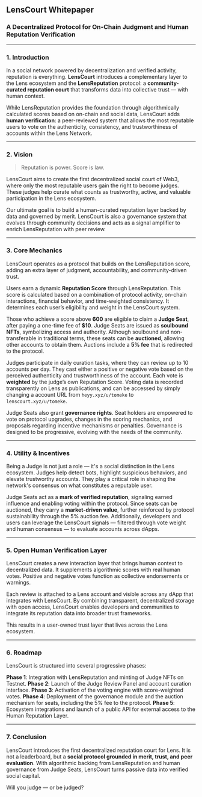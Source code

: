 ## LensCourt Whitepaper

### A Decentralized Protocol for On-Chain Judgment and Human Reputation Verification

---

### 1. Introduction

In a social network powered by decentralization and verified activity, reputation is everything. **LensCourt** introduces a complementary layer to the Lens ecosystem and the **LensReputation** protocol: a **community-curated reputation court** that transforms data into collective trust — with human context.

While LensReputation provides the foundation through algorithmically calculated scores based on on-chain and social data, LensCourt adds **human verification**: a peer-reviewed system that allows the most reputable users to vote on the authenticity, consistency, and trustworthiness of accounts within the Lens Network.

---

### 2. Vision

> Reputation is power. Score is law.

LensCourt aims to create the first decentralized social court of Web3, where only the most reputable users gain the right to become judges. These judges help curate what counts as trustworthy, active, and valuable participation in the Lens ecosystem.

Our ultimate goal is to build a human-curated reputation layer backed by data and governed by merit. LensCourt is also a governance system that evolves through community decisions and acts as a signal amplifier to enrich LensReputation with peer review.

---

### 3. Core Mechanics

LensCourt operates as a protocol that builds on the LensReputation score, adding an extra layer of judgment, accountability, and community-driven trust.

Users earn a dynamic **Reputation Score** through LensReputation. This score is calculated based on a combination of protocol activity, on-chain interactions, financial behavior, and time-weighted consistency. It determines each user’s eligibility and weight in the LensCourt system.

Those who achieve a score above **600** are eligible to claim a **Judge Seat**, after paying a one-time fee of **\$10**. Judge Seats are issued as **soulbound NFTs**, symbolizing access and authority. Although soulbound and non-transferable in traditional terms, these seats can be **auctioned**, allowing other accounts to obtain them. Auctions include a **5% fee** that is redirected to the protocol.

Judges participate in daily curation tasks, where they can review up to 10 accounts per day. They cast either a positive or negative vote based on the perceived authenticity and trustworthiness of the account. Each vote is **weighted** by the judge’s own Reputation Score. Voting data is recorded transparently on Lens as publications, and can be accessed by simply changing a account URL from `heyy.xyz/u/tomeke` to `lenscourt.xyz/u/tomeke`.

Judge Seats also grant **governance rights**. Seat holders are empowered to vote on protocol upgrades, changes in the scoring mechanics, and proposals regarding incentive mechanisms or penalties. Governance is designed to be progressive, evolving with the needs of the community.

---

### 4. Utility & Incentives

Being a Judge is not just a role — it's a social distinction in the Lens ecosystem. Judges help detect bots, highlight suspicious behaviors, and elevate trustworthy accounts. They play a critical role in shaping the network's consensus on what constitutes a reputable user.

Judge Seats act as a **mark of verified reputation**, signaling earned influence and enabling voting within the protocol. Since seats can be auctioned, they carry a **market-driven value**, further reinforced by protocol sustainability through the 5% auction fee. Additionally, developers and users can leverage the LensCourt signals — filtered through vote weight and human consensus — to evaluate accounts across dApps.

---

### 5. Open Human Verification Layer

LensCourt creates a new interaction layer that brings human context to decentralized data. It supplements algorithmic scores with real human votes. Positive and negative votes function as collective endorsements or warnings.

Each review is attached to a Lens account and visible across any dApp that integrates with LensCourt. By combining transparent, decentralized storage with open access, LensCourt enables developers and communities to integrate its reputation data into broader trust frameworks.

This results in a user-owned trust layer that lives across the Lens ecosystem.

---

### 6. Roadmap

LensCourt is structured into several progressive phases:

**Phase 1**: Integration with LensReputation and minting of Judge NFTs on Testnet.
**Phase 2**: Launch of the Judge Review Panel and account curation interface.
**Phase 3**: Activation of the voting engine with score-weighted votes.
**Phase 4**: Deployment of the governance module and the auction mechanism for seats, including the 5% fee to the protocol.
**Phase 5**: Ecosystem integrations and launch of a public API for external access to the Human Reputation Layer.

---

### 7. Conclusion

LensCourt introduces the first decentralized reputation court for Lens. It is not a leaderboard, but a **social protocol grounded in merit, trust, and peer evaluation**. With algorithmic backing from LensReputation and human governance from Judge Seats, LensCourt turns passive data into verified social capital.

Will you judge — or be judged?
